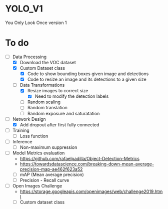 # YOLO_V1
You Only Look Once version 1

# To do
- [ ] Data Processing
    - [x] Download the VOC dataset
    - [x] Custom Dataset class
        - [x] Code to show bounding boxes given image and detections
        - [x] Code to resize an image and its detections to a given size
    - [ ] Data Transformations
        - [x] Resize images to correct size
            - [x] Need to modify the detection labels
        - [ ] Random scaling
        - [ ] Random translation
        - [ ] Random exposure and saturatation
- [ ] Network Design
    - [x] Add dropout after first fully connected
- [ ] Training 
    - [ ] Loss function
- [ ] Inference
    - [ ] Non-maximum suppression
- [ ] Model Metrics evaluation
    - https://github.com/rafaelpadilla/Object-Detection-Metrics
    - https://towardsdatascience.com/breaking-down-mean-average-precision-map-ae462f623a52
    - [ ] mAP (Mean average precision)
    - [ ] Precision - Recall curve
- [ ] Open Images Challenge 
    - https://storage.googleapis.com/openimages/web/challenge2019.html
    - [ ] Custom dataset class